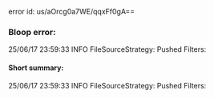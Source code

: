 error id: us/aOrcg0a7WE/qqxFf0gA==
### Bloop error:

25/06/17 23:59:33 INFO FileSourceStrategy: Pushed Filters:
#### Short summary: 

25/06/17 23:59:33 INFO FileSourceStrategy: Pushed Filters:
